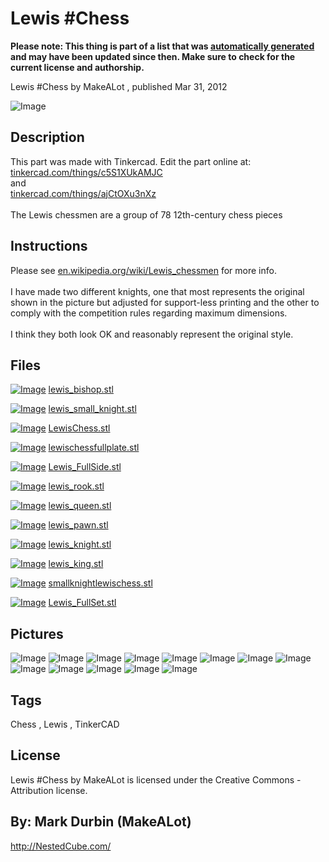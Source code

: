 Lewis #Chess
===============
**Please note: This thing is part of a list that was [automatically generated](https://github.com/carlosgs/export-things) and may have been updated since then. Make sure to check for the current license and authorship.**  

Lewis #Chess  by MakeALot , published Mar 31, 2012

![Image](img/lewis_display_large_display_large.jpg)

Description
--------
This part was made with Tinkercad. Edit the part online at: <a href="https://tinkercad.com/things/c5S1XUkAMJC" target="_blank" rel="nofollow">tinkercad.com/things/c5S1XUkAMJC</a><br />
and<br />
<a href="http://tinkercad.com/things/ajCtOXu3nXz" target="_blank" rel="nofollow">tinkercad.com/things/ajCtOXu3nXz</a><br />
<br />
The Lewis chessmen  are a group of 78 12th-century chess pieces

Instructions
--------
Please see <a href="http://en.wikipedia.org/wiki/Lewis_chessmen" target="_blank" rel="nofollow">en.wikipedia.org/wiki/Lewis_chessmen</a> for more info.<br />
<br />
I have made two different knights, one that most represents the original shown in the picture but adjusted for support-less printing and the other to comply with the competition rules regarding maximum dimensions.<br />
<br />
I think they both look OK and reasonably represent the original style.

Files
--------
[![Image](img/lewis_bishop_preview_tinycard.jpg)](lewis_bishop.stl)
 [ lewis_bishop.stl](lewis_bishop.stl)  

[![Image](img/lewis_small_knight_preview_tinycard.jpg)](lewis_small_knight.stl)
 [ lewis_small_knight.stl](lewis_small_knight.stl)  

[![Image](img/LewisChess_preview_tinycard.jpg)](LewisChess.stl)
 [ LewisChess.stl](LewisChess.stl)  

[![Image](img/lewischessfullplate_preview_tinycard.jpg)](lewischessfullplate.stl)
 [ lewischessfullplate.stl](lewischessfullplate.stl)  

[![Image](img/Lewis_FullSide_preview_tinycard.jpg)](Lewis_FullSide.stl)
 [ Lewis_FullSide.stl](Lewis_FullSide.stl)  

[![Image](img/lewis_rook_preview_tinycard.jpg)](lewis_rook.stl)
 [ lewis_rook.stl](lewis_rook.stl)  

[![Image](img/lewis_queen_preview_tinycard.jpg)](lewis_queen.stl)
 [ lewis_queen.stl](lewis_queen.stl)  

[![Image](img/lewis_pawn_preview_tinycard.jpg)](lewis_pawn.stl)
 [ lewis_pawn.stl](lewis_pawn.stl)  

[![Image](img/lewis_knight_preview_tinycard.jpg)](lewis_knight.stl)
 [ lewis_knight.stl](lewis_knight.stl)  

[![Image](img/lewis_king_preview_tinycard.jpg)](lewis_king.stl)
 [ lewis_king.stl](lewis_king.stl)  

[![Image](img/smallknightlewischess_preview_tinycard.jpg)](smallknightlewischess.stl)
 [ smallknightlewischess.stl](smallknightlewischess.stl)  

[![Image](img/Lewis_FullSet_preview_tinycard.jpg)](Lewis_FullSet.stl)
 [ Lewis_FullSet.stl](Lewis_FullSet.stl)  



Pictures
--------
![Image](img/LewisChess_display_large.jpg)
![Image](img/lewiss2_display_large_display_large.jpg)
![Image](img/smallknightlewischess_display_large.jpg)
![Image](img/lewischessfullplate_display_large.jpg)
![Image](img/Lewis_FullSet_display_large.jpg)
![Image](img/Lewis_FullSide_display_large.jpg)
![Image](img/lewis_king_display_large.jpg)
![Image](img/lewis_queen_display_large.jpg)
![Image](img/lewis_bishop_display_large.jpg)
![Image](img/lewis_pawn_display_large.jpg)
![Image](img/lewis_knight_display_large.jpg)
![Image](img/lewis_rook_display_large.jpg)
![Image](img/lewis_small_knight_display_large.jpg)


Tags
--------
Chess , Lewis , TinkerCAD  

  

License
--------
Lewis #Chess by MakeALot is licensed under the Creative Commons - Attribution license.  



By: Mark Durbin (MakeALot)
--------
<http://NestedCube.com/>